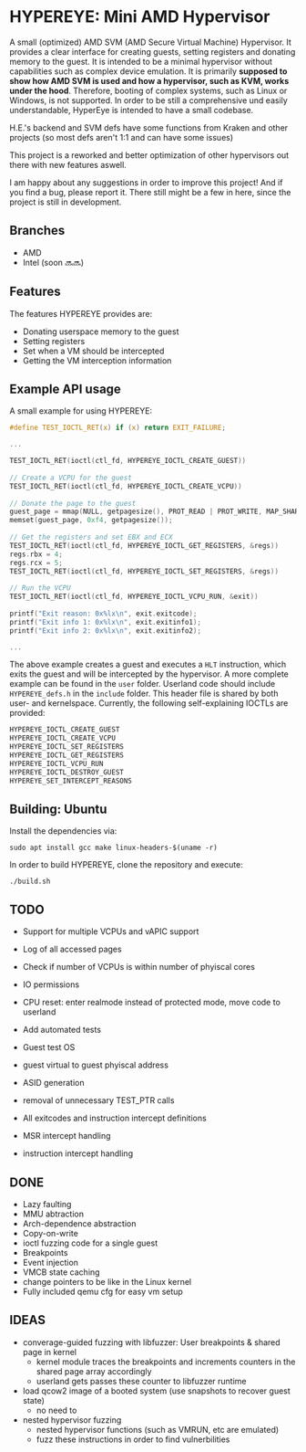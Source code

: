 # HYPEREYE: Mini AMD Hypervisor

A small (optimized) AMD SVM (AMD Secure Virtual Machine) Hypervisor. It provides a clear interface for creating guests, setting registers and donating memory to the guest. It is intended to be a minimal hypervisor without capabilities such as complex device emulation.
It is primarily **supposed to show how AMD SVM is used and how a hypervisor, such as KVM, works under the hood**. Therefore, booting of complex systems, such as Linux or Windows, is not supported. In order to be still a comprehensive und easily understandable, HyperEye is intended to have a small codebase.

H.E.'s backend and SVM defs have some functions from Kraken and other projects (so most defs aren't 1:1 and can have some issues)

This project is a reworked and better optimization of other hypervisors out there with new features aswell.

I am happy about any suggestions in order to improve this project! And if you find a bug, please report it. There still might be a few in here, since the project is still in development.

## Branches
- AMD
- Intel (soon 🔜🔜)
  
## Features
The features HYPEREYE provides are:
 - Donating userspace memory to the guest
 - Setting registers
 - Set when a VM should be intercepted
 - Getting the VM interception information

## Example API usage
A small example for using HYPEREYE:
```c
#define TEST_IOCTL_RET(x) if (x) return EXIT_FAILURE;

...

TEST_IOCTL_RET(ioctl(ctl_fd, HYPEREYE_IOCTL_CREATE_GUEST))
	
// Create a VCPU for the guest
TEST_IOCTL_RET(ioctl(ctl_fd, HYPEREYE_IOCTL_CREATE_VCPU))
	
// Donate the page to the guest
guest_page = mmap(NULL, getpagesize(), PROT_READ | PROT_WRITE, MAP_SHARED, ctl_fd, 0);
memset(guest_page, 0xf4, getpagesize());
	
// Get the registers and set EBX and ECX
TEST_IOCTL_RET(ioctl(ctl_fd, HYPEREYE_IOCTL_GET_REGISTERS, &regs))
regs.rbx = 4;
regs.rcx = 5;
TEST_IOCTL_RET(ioctl(ctl_fd, HYPEREYE_IOCTL_SET_REGISTERS, &regs))
	
// Run the VCPU
TEST_IOCTL_RET(ioctl(ctl_fd, HYPEREYE_IOCTL_VCPU_RUN, &exit))
	
printf("Exit reason: 0x%lx\n", exit.exitcode);
printf("Exit info 1: 0x%lx\n", exit.exitinfo1);
printf("Exit info 2: 0x%lx\n", exit.exitinfo2);

...

```
The above example creates a guest and executes a `HLT` instruction, which exits the guest and will be intercepted by the hypervisor.
A more complete example can be found in the `user` folder. Userland code should include `HYPEREYE_defs.h` in the `include` folder. This header file is shared by both user- and kernelspace.
Currently, the following self-explaining IOCTLs are provided:
```c
HYPEREYE_IOCTL_CREATE_GUEST
HYPEREYE_IOCTL_CREATE_VCPU
HYPEREYE_IOCTL_SET_REGISTERS
HYPEREYE_IOCTL_GET_REGISTERS
HYPEREYE_IOCTL_VCPU_RUN
HYPEREYE_IOCTL_DESTROY_GUEST
HYPEREYE_SET_INTERCEPT_REASONS
```

## Building: Ubuntu
Install the dependencies via:
```
sudo apt install gcc make linux-headers-$(uname -r)
```
In order to build HYPEREYE, clone the repository and execute:
```
./build.sh
```

## TODO
 - Support for multiple VCPUs and vAPIC support
 - Log of all accessed pages
 - Check if number of VCPUs is within number of phyiscal cores
 - IO permissions
 - CPU reset: enter realmode instead of protected mode, move code to userland
 - Add automated tests
 - Guest test OS
 - guest virtual to guest phyiscal address
 - ASID generation
 - removal of unnecessary TEST_PTR calls

 - All exitcodes and instruction intercept definitions
 - MSR intercept handling
 - instruction intercept handling

## DONE
 - Lazy faulting
 - MMU abtraction
 - Arch-dependence abstraction
 - Copy-on-write
 - ioctl fuzzing code for a single guest
 - Breakpoints
 - Event injection
 - VMCB state caching
  - change pointers to be like in the Linux kernel
  - Fully included qemu cfg for easy vm setup

## IDEAS
 - converage-guided fuzzing with libfuzzer: User breakpoints & shared page in kernel
    - kernel module traces the breakpoints and increments counters in the shared page array accordingly
    - userland gets passes these counter to libfuzzer runtime
 - load qcow2 image of a booted system (use snapshots to recover guest state)
    - no need to 
 - nested hypervisor fuzzing
    - nested hypervisor functions (such as VMRUN, etc are emulated)
    - fuzz these instructions in order to find vulnerbilities
